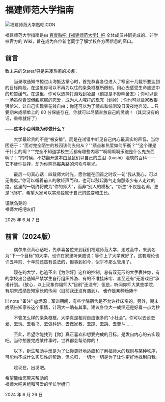 # 福建师范大学指南

![福建师范大学贴吧ICON](https://fjnu-oss.nekoark.com/%E8%B4%B4%E5%90%A7%E5%9B%BE%E6%A0%87200.jpg)

福建师范大学指南是由 [百度贴吧【福建师范大学】吧](https://tieba.baidu.com/f?kw=%E7%A6%8F%E5%BB%BA%E5%B8%88%E8%8C%83%E5%A4%A7%E5%AD%A6) 全体成员共同完成的、非学校官方的 Wiki，旨在成为各位新老同学了解学校各方面信息的窗口。

## 前言

致未来的Starer/只是来凑热闹的米娜：

&emsp;&emsp;当录取通知书掠过山海抵达掌心时，首先恭喜各位进入了寒窗十几载所要达到的目标阶段。在这里你可以不再为以往的条条框框所限制，用心去感受生命旅途中的短暂缓气。在这里，你可以选择打游戏到凌晨（前提是不影响舍友）；你可以谈一场虽然青涩但甜腻腻的恋爱，成为人人喊打的现充（划掉）；你也可以做家教狠狠恰米，让自己实现零花钱自由；你还可以为了绩点和综测没日没夜地奔波......只要期末成绩单上的 60 分保底存在，你就可以尽情奔放自己的灵魂！（其实没有的话，重修就好了）

**——这本小百科能为你做什么？**

&emsp;&emsp;大学最珍贵的不是“被安排”，而是在试错中听见自己内心最真实的声音。当你困惑于：“面对完全陌生的校园该何去何从？”“绩点和热爱如何平衡？”“这个课是干什么的啊？”“完全不知道学校生活都有哪些内容”“啊啊啊啊乐跑是什么鬼东西啊？！”的时候，不妨翻开这本由鼠鼠们以自己的血泪（bushi）浇筑的百科——它不替你抉择，却为你照亮每条路的沟坎与星光。

&emsp;&emsp;最后一句真心话：四载师大时光，愿你能在回首之时叹一句“我从我心，可以无悔矣。”你可以循着前人的歌轻声而和，也可以鼓起勇气走向那条少有人走过的路。这里的一切终将成为“你的师大”，而非“别人的模板”。“新生”不仅是名词，更是“动词”，希望大家可以实现独属于自己的蜕变和生长。

<p class="right-align">
    谨献刍荛的<br>福师大吧吧友们
</p>

<p class="right-align">
    2025 年 6 月 7 日
</p>

<!-- 此处嵌入了HTML区块标签，以实现署名消息的右置，相关标签在markdown-lint中会被MD033/no-inline-html规范所标记 -->

## 前言（2024版）

&emsp;&emsp;偶尔来点真心话吧，先恭喜各位来到我们福建师范大学，走过高中，来到名为“下一个目标”的大学。也许在家里听亲戚说：等你上了大学就好了。这套理论也许五年前、十年前还蛮有说法的，但事到如今，似乎不那么管用了。

&emsp;&emsp;现在的大学，也逃不出【为你好】这样的控制，总有双无形的大手裹住你，有的学校出台通知严禁学生自行组织外游、有的不准挂床帘、甚至还有“无游戏日”承诺计划。（放心，以上现象你福师大“目前”还没有）但是，听闻你师大某些学院，有期末成绩告知家长的传闻（目前我还没有遇到）。 ~~也许是某种趋势？~~

!!! note "备注"
    @炳源：军训期间，有些学院宿舍是不允许挂床帘的，另外，期末成绩告知家长这个事情，计网大一确有其事，建议各位大一成绩还是好看一点为秒

&emsp;&emsp;不管怎么样的条条框框，大学真是相对自由很多的“小社会”。你可以去谈恋爱、去玩、去看书、去做科研、去做家教、去跑、去跳、去奋斗……

&emsp;&emsp;至此，希望你能找到【你】真正喜欢和想要完成的目标，是发自内心的去实现吧。当你想要完成某件事时，世界都会帮助你的！

&emsp;&emsp;以下，新生帮助手册是为了让你更好地适应和了解福师大的规则与某种秩序，可能构不成什么实质性的帮助，但总归，一切地一切是为了让你更好地找到自我。

&emsp;&emsp;趁现在，出发吧。

<p class="right-align">
    希望能给您带来帮助的<br>福师大吧务组和可爱的学长学姐们
</p>

<p class="right-align">
    2024 年 6 月 26 日
</p>

<!-- 此处嵌入了HTML区块标签，以实现署名消息的右置，相关标签在markdown-lint中会被MD033/no-inline-html规范所标记 -->
